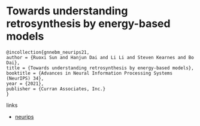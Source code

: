 # Towards understanding retrosynthesis by energy-based models

```
@incollection{gnnebm_neurips21,
author = {Ruoxi Sun and Hanjun Dai and Li Li and Steven Kearnes and Bo Dai},
title = {Towards understanding retrosynthesis by energy-based models},
booktitle = {Advances in Neural Information Processing Systems (NeurIPS) 34},
year = {2021},
publisher = {Curran Associates, Inc.}
}
```

links
- [neurips](https://neurips.cc/Conferences/2021/ScheduleMultitrack?event=28559)
